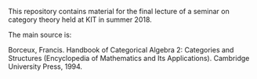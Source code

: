 This repository contains material for the final lecture of a seminar on category
theory held at KIT in summer 2018.

The main source is:

Borceux, Francis. Handbook of Categorical Algebra 2: Categories and Structures (Encyclopedia of Mathematics and Its Applications). Cambridge University Press, 1994.

